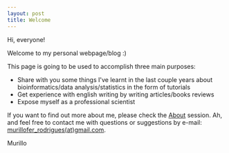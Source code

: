 ```yaml
---
layout: post
title: Welcome
---
```


Hi, everyone!

Welcome to my personal webpage/blog :)

This page is going to be used to accomplish three main purposes:

* Share with you some things I've learnt in the last couple years about bioinformatics/data analysis/statistics in the form of tutorials
* Get experience with english writing by writing articles/books reviews
* Expose myself as a professional scientist

If you want to find out more about me, please check the <a href="mufernando.github.io/about/">About</a> session. Ah, and feel free to contact me with questions or suggestions by e-mail: <a href="mailto:murillofer.rodrigues@gmail.com">murillofer_rodrigues(at)gmail.com</a>.

Murillo
